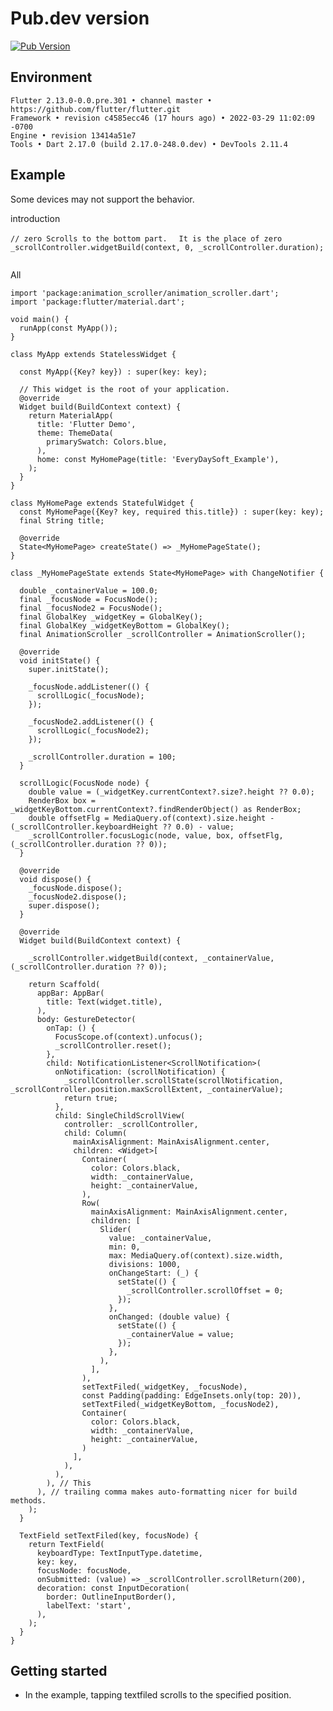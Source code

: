 <!-- 
This README describes the package. If you publish this package to pub.dev,
this README's contents appear on the landing page for your package.

For information about how to write a good package README, see the guide for
[writing package pages](https://dart.dev/guides/libraries/writing-package-pages). 

For general information about developing packages, see the Dart guide for
[creating packages](https://dart.dev/guides/libraries/create-library-packages)
and the Flutter guide for
[developing packages and plugins](https://flutter.dev/developing-packages). 
-->


# Pub.dev version

[![Pub Version](https://img.shields.io/pub/v/animation_scroller?color=emerald)](https://pub.dev/packages/animation_scroller/versions/)



## Environment

```
Flutter 2.13.0-0.0.pre.301 • channel master • https://github.com/flutter/flutter.git
Framework • revision c4585ecc46 (17 hours ago) • 2022-03-29 11:02:09 -0700
Engine • revision 13414a51e7
Tools • Dart 2.17.0 (build 2.17.0-248.0.dev) • DevTools 2.11.4
```


## Example

Some devices may not support the behavior.


introduction

```
// zero Scrolls to the bottom part.　 It is the place of zero
_scrollController.widgetBuild(context, 0, _scrollController.duration);
     
```

All 
```
import 'package:animation_scroller/animation_scroller.dart';
import 'package:flutter/material.dart';

void main() {
  runApp(const MyApp());
}

class MyApp extends StatelessWidget {

  const MyApp({Key? key}) : super(key: key);

  // This widget is the root of your application.
  @override
  Widget build(BuildContext context) {
    return MaterialApp(
      title: 'Flutter Demo',
      theme: ThemeData(
        primarySwatch: Colors.blue,
      ),
      home: const MyHomePage(title: 'EveryDaySoft_Example'),
    );
  }
}

class MyHomePage extends StatefulWidget {
  const MyHomePage({Key? key, required this.title}) : super(key: key);
  final String title;

  @override
  State<MyHomePage> createState() => _MyHomePageState();
}

class _MyHomePageState extends State<MyHomePage> with ChangeNotifier {

  double _containerValue = 100.0;
  final _focusNode = FocusNode();
  final _focusNode2 = FocusNode();
  final GlobalKey _widgetKey = GlobalKey();
  final GlobalKey _widgetKeyBottom = GlobalKey();
  final AnimationScroller _scrollController = AnimationScroller();

  @override
  void initState() {
    super.initState();

    _focusNode.addListener(() {
      scrollLogic(_focusNode);
    });

    _focusNode2.addListener(() {
      scrollLogic(_focusNode2);
    });

    _scrollController.duration = 100;
  }

  scrollLogic(FocusNode node) {
    double value = (_widgetKey.currentContext?.size?.height ?? 0.0);
    RenderBox box = _widgetKeyBottom.currentContext?.findRenderObject() as RenderBox;
    double offsetFlg = MediaQuery.of(context).size.height - (_scrollController.keyboardHeight ?? 0.0) - value;
    _scrollController.focusLogic(node, value, box, offsetFlg, (_scrollController.duration ?? 0));
  }

  @override
  void dispose() {
    _focusNode.dispose();
    _focusNode2.dispose();
    super.dispose();
  }

  @override
  Widget build(BuildContext context) {

    _scrollController.widgetBuild(context, _containerValue, (_scrollController.duration ?? 0));

    return Scaffold(
      appBar: AppBar(
        title: Text(widget.title),
      ),
      body: GestureDetector(
        onTap: () {
          FocusScope.of(context).unfocus();
          _scrollController.reset();
        },
        child: NotificationListener<ScrollNotification>(
          onNotification: (scrollNotification) {
            _scrollController.scrollState(scrollNotification, _scrollController.position.maxScrollExtent, _containerValue);
            return true;
          },
          child: SingleChildScrollView(
            controller: _scrollController,
            child: Column(
              mainAxisAlignment: MainAxisAlignment.center,
              children: <Widget>[
                Container(
                  color: Colors.black,
                  width: _containerValue,
                  height: _containerValue,
                ),
                Row(
                  mainAxisAlignment: MainAxisAlignment.center,
                  children: [
                    Slider(
                      value: _containerValue,
                      min: 0,
                      max: MediaQuery.of(context).size.width,
                      divisions: 1000,
                      onChangeStart: (_) {
                        setState(() {
                          _scrollController.scrollOffset = 0;
                        });
                      },
                      onChanged: (double value) {
                        setState(() {
                          _containerValue = value;
                        });
                      },
                    ),
                  ],
                ),
                setTextFiled(_widgetKey, _focusNode),
                const Padding(padding: EdgeInsets.only(top: 20)),
                setTextFiled(_widgetKeyBottom, _focusNode2),
                Container(
                  color: Colors.black,
                  width: _containerValue,
                  height: _containerValue,
                )
              ],
            ),
          ),
        ), // This
      ), // trailing comma makes auto-formatting nicer for build methods.
    );
  }

  TextField setTextFiled(key, focusNode) {
    return TextField(
      keyboardType: TextInputType.datetime,
      key: key,
      focusNode: focusNode,
      onSubmitted: (value) => _scrollController.scrollReturn(200),
      decoration: const InputDecoration(
        border: OutlineInputBorder(),
        labelText: 'start',
      ),
    );
  }
}
```

## Getting started

* In the example, tapping textfiled scrolls to the specified position.
